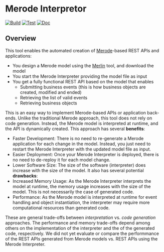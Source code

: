 # Merode Interpretor
[![Build](https://github.com/AmaVic/merode/actions/workflows/build.yml/badge.svg)](https://github.com/AmaVic/merode/actions/workflows/build.yml) [![Test](https://github.com/AmaVic/merode/actions/workflows/test.yml/badge.svg)](https://github.com/AmaVic/merode/actions/workflows/test.yml) [![Doc](https://github.com/AmaVic/merode/actions/workflows/doc.yml/badge.svg)](https://github.com/AmaVic/merode/actions/workflows/doc.yml)
## Overview
This tool enables the automated creation of [Merode](http://merode.econ.kuleuven.be)-based REST APIs and applications:
* You design a Merode model using the [Merlin](https://merlin-academic.com) tool, and download the model
* You start the Merode Interpreter providing the model file as input
* You get a fully functional REST API based on the model that enables
  * Submitting business events (this is how business objects are created, modified and ended)
  * Retrieving the list of valid events
  * Retrieving business objects

This is an easy way to implement Merode-based APIs or application back-ends.
Unlike the traditional Merode approach, this tool does not rely on code generation. Instead, the Merode model is interpreted at runtime, and the API is dynamically created.
This approach has several **benefits**:
* Faster Development: There is no need to re-generate a Merode application for each change in the model. Instead, you just need to restart the Merode Interpreter with the updated model file as input.
* Easier Deployment: Once your Merode Interpreter is deployed, there is no need to de-reploy it for each model change. 
* Lower Software Size: The size of the software (interpreter) does increase with the size of the model.
It also has several potential **drawbacks**:
* Increased Memory Usage: As the Merode Interpreter interprets the model at runtime, the memory usage increases with the size of the model. This is not necessarily the case of generated code.
* Performance: As the Merode model is interpreted at runtime for event handling and object instantiation, the interpreter may require more computational resources than generated code.

These are general trade-offs between _interpretation_ vs. _code generation_ approaches. The performance and memory trade-offs depend among others on the implementation of the interpreter and the of the generated code, respectively. We did not yet evaluate or compare the performmance of the REST APIs generated from Merode models vs. REST APIs using the Merode Interpreter.
